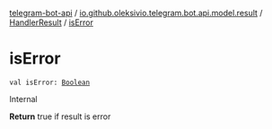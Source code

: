[telegram-bot-api](../../index.md) / [io.github.oleksivio.telegram.bot.api.model.result](../index.md) / [HandlerResult](index.md) / [isError](./is-error.md)

# isError

`val isError: `[`Boolean`](https://kotlinlang.org/api/latest/jvm/stdlib/kotlin/-boolean/index.html)

Internal

**Return**
true if result is error

